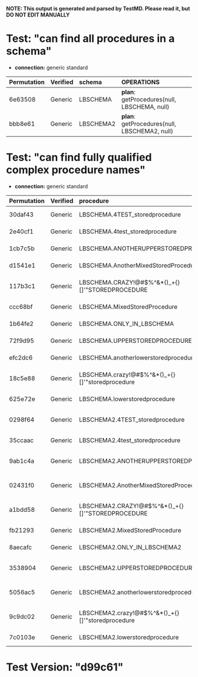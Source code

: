 **NOTE: This output is generated and parsed by TestMD. Please read it, but DO NOT EDIT MANUALLY**

# Test: "can find all procedures in a schema" #

- **connection:** generic standard

| Permutation | Verified | schema    | OPERATIONS
| :---------- | :------- | :-------- | :------
| 6e63508     | Generic  | LBSCHEMA  | **plan**: getProcedures(null, LBSCHEMA, null)
| bbb8e61     | Generic  | LBSCHEMA2 | **plan**: getProcedures(null, LBSCHEMA2, null)

# Test: "can find fully qualified complex procedure names" #

- **connection:** generic standard

| Permutation | Verified | procedure                                         | OPERATIONS
| :---------- | :------- | :------------------------------------------------ | :------
| 30daf43     | Generic  | LBSCHEMA.4TEST_storedprocedure                    | **plan**: getProcedures(null, LBSCHEMA, 4TEST\_storedprocedure)
| 2e40cf1     | Generic  | LBSCHEMA.4test_storedprocedure                    | **plan**: getProcedures(null, LBSCHEMA, 4test\_storedprocedure)
| 1cb7c5b     | Generic  | LBSCHEMA.ANOTHERUPPERSTOREDPROCEDURE              | **plan**: getProcedures(null, LBSCHEMA, ANOTHERUPPERSTOREDPROCEDURE)
| d1541e1     | Generic  | LBSCHEMA.AnotherMixedStoredProcedure              | **plan**: getProcedures(null, LBSCHEMA, AnotherMixedStoredProcedure)
| 117b3c1     | Generic  | LBSCHEMA.CRAZY!@#\$%^&*()_+{}[]'"STOREDPROCEDURE  | **plan**: getProcedures(null, LBSCHEMA, CRAZY!@#\\$\%^&*()\_+{}[]'"STOREDPROCEDURE)
| ccc68bf     | Generic  | LBSCHEMA.MixedStoredProcedure                     | **plan**: getProcedures(null, LBSCHEMA, MixedStoredProcedure)
| 1b64fe2     | Generic  | LBSCHEMA.ONLY_IN_LBSCHEMA                         | **plan**: getProcedures(null, LBSCHEMA, ONLY\_IN\_LBSCHEMA)
| 72f9d95     | Generic  | LBSCHEMA.UPPERSTOREDPROCEDURE                     | **plan**: getProcedures(null, LBSCHEMA, UPPERSTOREDPROCEDURE)
| efc2dc6     | Generic  | LBSCHEMA.anotherlowerstoredprocedure              | **plan**: getProcedures(null, LBSCHEMA, anotherlowerstoredprocedure)
| 18c5e88     | Generic  | LBSCHEMA.crazy!@#\$%^&*()_+{}[]'"storedprocedure  | **plan**: getProcedures(null, LBSCHEMA, crazy!@#\\$\%^&*()\_+{}[]'"storedprocedure)
| 625e72e     | Generic  | LBSCHEMA.lowerstoredprocedure                     | **plan**: getProcedures(null, LBSCHEMA, lowerstoredprocedure)
| 0298f64     | Generic  | LBSCHEMA2.4TEST_storedprocedure                   | **plan**: getProcedures(null, LBSCHEMA2, 4TEST\_storedprocedure)
| 35ccaac     | Generic  | LBSCHEMA2.4test_storedprocedure                   | **plan**: getProcedures(null, LBSCHEMA2, 4test\_storedprocedure)
| 9ab1c4a     | Generic  | LBSCHEMA2.ANOTHERUPPERSTOREDPROCEDURE             | **plan**: getProcedures(null, LBSCHEMA2, ANOTHERUPPERSTOREDPROCEDURE)
| 02431f0     | Generic  | LBSCHEMA2.AnotherMixedStoredProcedure             | **plan**: getProcedures(null, LBSCHEMA2, AnotherMixedStoredProcedure)
| a1bdd58     | Generic  | LBSCHEMA2.CRAZY!@#\$%^&*()_+{}[]'"STOREDPROCEDURE | **plan**: getProcedures(null, LBSCHEMA2, CRAZY!@#\\$\%^&*()\_+{}[]'"STOREDPROCEDURE)
| fb21293     | Generic  | LBSCHEMA2.MixedStoredProcedure                    | **plan**: getProcedures(null, LBSCHEMA2, MixedStoredProcedure)
| 8aecafc     | Generic  | LBSCHEMA2.ONLY_IN_LBSCHEMA2                       | **plan**: getProcedures(null, LBSCHEMA2, ONLY\_IN\_LBSCHEMA2)
| 3538904     | Generic  | LBSCHEMA2.UPPERSTOREDPROCEDURE                    | **plan**: getProcedures(null, LBSCHEMA2, UPPERSTOREDPROCEDURE)
| 5056ac5     | Generic  | LBSCHEMA2.anotherlowerstoredprocedure             | **plan**: getProcedures(null, LBSCHEMA2, anotherlowerstoredprocedure)
| 9c9dc02     | Generic  | LBSCHEMA2.crazy!@#\$%^&*()_+{}[]'"storedprocedure | **plan**: getProcedures(null, LBSCHEMA2, crazy!@#\\$\%^&*()\_+{}[]'"storedprocedure)
| 7c0103e     | Generic  | LBSCHEMA2.lowerstoredprocedure                    | **plan**: getProcedures(null, LBSCHEMA2, lowerstoredprocedure)

# Test Version: "d99c61" #